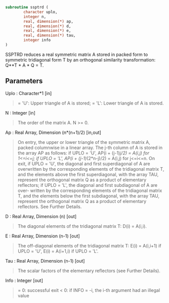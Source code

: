 ```fortran
subroutine ssptrd (
		character uplo,
		integer n,
		real, dimension(*) ap,
		real, dimension(*) d,
		real, dimension(*) e,
		real, dimension(*) tau,
		integer info
)
```

 SSPTRD reduces a real symmetric matrix A stored in packed form to
 symmetric tridiagonal form T by an orthogonal similarity
 transformation: Q**T * A * Q = T.

## Parameters
Uplo : Character*1 [in]
> = 'U':  Upper triangle of A is stored;
> = 'L':  Lower triangle of A is stored.

N : Integer [in]
> The order of the matrix A.  N >= 0.

Ap : Real Array, Dimension (n*(n+1)/2) [in,out]
> On entry, the upper or lower triangle of the symmetric matrix
> A, packed columnwise in a linear array.  The j-th column of A
> is stored in the array AP as follows:
> if UPLO = 'U', AP(i + (j-1)*j/2) = A(i,j) for 1<=i<=j;
> if UPLO = 'L', AP(i + (j-1)*(2*n-j)/2) = A(i,j) for j<=i<=n.
> On exit, if UPLO = 'U', the diagonal and first superdiagonal
> of A are overwritten by the corresponding elements of the
> tridiagonal matrix T, and the elements above the first
> superdiagonal, with the array TAU, represent the orthogonal
> matrix Q as a product of elementary reflectors; if UPLO
> = 'L', the diagonal and first subdiagonal of A are over-
> written by the corresponding elements of the tridiagonal
> matrix T, and the elements below the first subdiagonal, with
> the array TAU, represent the orthogonal matrix Q as a product
> of elementary reflectors. See Further Details.

D : Real Array, Dimension (n) [out]
> The diagonal elements of the tridiagonal matrix T:
> D(i) = A(i,i).

E : Real Array, Dimension (n-1) [out]
> The off-diagonal elements of the tridiagonal matrix T:
> E(i) = A(i,i+1) if UPLO = 'U', E(i) = A(i+1,i) if UPLO = 'L'.

Tau : Real Array, Dimension (n-1) [out]
> The scalar factors of the elementary reflectors (see Further
> Details).

Info : Integer [out]
> = 0:  successful exit
> < 0:  if INFO = -i, the i-th argument had an illegal value

